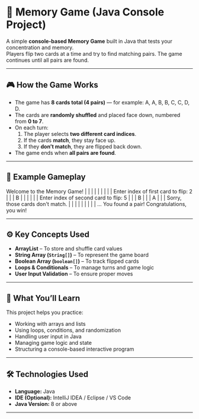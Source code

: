 # 🧠 Memory Game (Java Console Project)

A simple **console-based Memory Game** built in Java that tests your concentration and memory.  
Players flip two cards at a time and try to find matching pairs. The game continues until all pairs are found.

---

## 🎮 How the Game Works

- The game has **8 cards total (4 pairs)** — for example: A, A, B, B, C, C, D, D.
- The cards are **randomly shuffled** and placed face down, numbered from **0 to 7**.
- On each turn:
    1. The player selects **two different card indices**.
    2. If the cards **match**, they stay face up.
    3. If they **don’t match**, they are flipped back down.
- The game ends when **all pairs are found**.

---

## 🧩 Example Gameplay

Welcome to the Memory Game!
| | | | | | | | |
Enter index of first card to flip: 2
| | | B | | | | | |
Enter index of second card to flip: 5
| | | B | | | A | | |
Sorry, those cards don't match.
| | | | | | | | |
...
You found a pair!
Congratulations, you win!



---

## ⚙️ Key Concepts Used

- **ArrayList** – To store and shuffle card values
- **String Array (`String[]`)** – To represent the game board
- **Boolean Array (`boolean[]`)** – To track flipped cards
- **Loops & Conditionals** – To manage turns and game logic
- **User Input Validation** – To ensure proper moves

---

## 🧠 What You’ll Learn

This project helps you practice:
- Working with arrays and lists
- Using loops, conditions, and randomization
- Handling user input in Java
- Managing game logic and state
- Structuring a console-based interactive program

---

## 🛠️ Technologies Used

- **Language:** Java
- **IDE (Optional):** IntelliJ IDEA / Eclipse / VS Code
- **Java Version:** 8 or above

---
